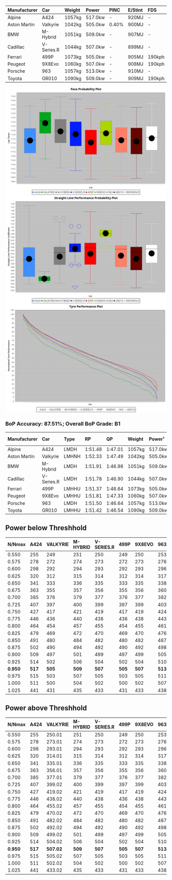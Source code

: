 | Manufacturer | Car        | Weight | Power   | PINC    | E/Stint | FDS     |
|:-|:-|:-|:-|:-|:-|:-|
| Alpine       | A424       | 1057kg | 517.0kw |    -    | 920MJ   |    -    |
| Aston Martin | Valkyrie   | 1042kg | 505.0kw | 0.40%   | 900MJ   |    -    |
| BMW          | M-Hybrid   | 1051kg | 509.0kw |    -    | 907MJ   |    -    |
| Cadillac     | V-Series.R | 1044kg | 507.0kw |    -    | 899MJ   |    -    |
| Ferrari      | 499P       | 1073kg | 505.0kw |    -    | 905MJ   | 190kph  |
| Peugeot      | 9X8Evo     | 1060kg | 507.0kw |    -    | 908MJ   | 190kph  |
| Porsche      | 963        | 1057kg | 513.0kw |    -    | 910MJ   |    -    |
| Toyota       | GR010      | 1090kg | 509.0kw |    -    | 909MJ   | 190kph  |

![PACECHART](./IMG/ACOMETHOD.png)
![STRAIGHTLINEPERFORMANCECHART](./IMG/ACOMETHOD_sp.png)
![TYREPERFORMANCECHART](./IMG/ACOMETHOD_tw.png)

### BoP Accuracy: 87.51%; Overall BoP Grade: B1
| Manufacturer | Car        | Type  | RP      | QP      | Weight | Power¹  | Threshhold | PINC    | Power²   | E/Stint | AVG Vmax  | FDS     | RDLC | L/Stint | BOP-Grade | Model Accuracy | Model Points | Match% | SimDiff |
|:-|:-|:-|:-|:-|:-|:-|:-|:-|:-|:-|:-|:-|:-|:-|:-|:-|:-|:-|:-|
| Alpine       | A424       | LMDH  | 1:51.48 | 1:47.01 | 1057kg | 517.0kw | 210.0kph   |    -    | 517.00kw |  920MJ  | 278.82kph |    -    | 1.02 | 34      | -A2       | 98.94%         | 2047         | 92.51% | -0.31   |
| Aston Martin | Valkyrie   | LMHNH | 1:52.33 | 1:47.49 | 1042kg | 505.0kw | 210.0kph   | 0.40%   | 507.00kw |  900MJ  | 269.25kph |    -    | 1.05 | 34      | +E2       | 100.00%        | 247          | 52.29% | #       |
| BMW          | M-Hybrid   | LMDH  | 1:51.91 | 1:46.98 | 1051kg | 509.0kw | 210.0kph   |    -    | 509.00kw |  907MJ  | 280.23kph |    -    | 1.02 | 34      | ~A1       | 98.84%         | 3070         | 97.24% | -0.05   |
| Cadillac     | V-Series.R | LMDH  | 1:51.78 | 1:46.90 | 1044kg | 507.0kw | 210.0kph   |    -    | 507.00kw |  899MJ  | 282.07kph |    -    | 1.03 | 34      | +A2       | 98.94%         | 5427         | 91.03% | +0.58   |
| Ferrari      | 499P       | LMHHU | 1:51.37 | 1:46.64 | 1073kg | 505.0kw | 210.0kph   |    -    | 505.00kw |  905MJ  | 279.38kph | 190kph  | 1.04 | 34      | -B1       | 100.00%        | 6554         | 86.50% | +0.71   |
| Peugeot      | 9X8Evo     | LMHHU | 1:51.81 | 1:47.33 | 1060kg | 507.0kw | 210.0kph   |    -    | 507.00kw |  908MJ  | 290.22kph | 190kph  | 0.99 | 34      | ~A1       | 100.00%        | 1457         | 98.46% | +0.58   |
| Porsche      | 963        | LMDH  | 1:51.50 | 1:46.64 | 1057kg | 513.0kw | 210.0kph   |    -    | 513.00kw |  910MJ  | 279.94kph |    -    | 1.02 | 34      | -A2       | 99.91%         | 14205        | 93.12% | +0.15   |
| Toyota       | GR010      | LMHHU | 1:51.42 | 1:46.54 | 1090kg | 509.0kw | 210.0kph   |    -    | 509.00kw |  909MJ  | 276.57kph | 190kph  | 1.01 | 34      | -B1       | 99.73%         | 4795         | 88.90% | +0.68   |

## Power below Threshhold
| N/Nmax    | A424    | VALKYRIE | M-HYBRID | V-SERIES.R | 499P    | 9X8EVO  | 963     | GR010   |
|:-|:-|:-|:-|:-|:-|:-|:-|:-|
|  0.550    |  255    |  249     |  251     |  250       |  249    |  250    |  253    |  251    |
|  0.575    |  278    |  272     |  274     |  273       |  272    |  273    |  276    |  274    |
|  0.600    |  298    |  292     |  294     |  293       |  292    |  293    |  296    |  294    |
|  0.625    |  320    |  312     |  315     |  314       |  312    |  314    |  317    |  315    |
|  0.650    |  341    |  333     |  336     |  335       |  333    |  335    |  338    |  336    |
|  0.675    |  363    |  355     |  357     |  356       |  355    |  356    |  360    |  357    |
|  0.700    |  385    |  376     |  379     |  377       |  376    |  377    |  382    |  379    |
|  0.725    |  407    |  397     |  400     |  399       |  397    |  399    |  403    |  400    |
|  0.750    |  427    |  417     |  421     |  419       |  417    |  419    |  424    |  421    |
|  0.775    |  446    |  436     |  440     |  438       |  436    |  438    |  443    |  440    |
|  0.800    |  464    |  454     |  457     |  455       |  454    |  455    |  461    |  457    |
|  0.825    |  479    |  469     |  472     |  470       |  469    |  470    |  476    |  472    |
|  0.850    |  491    |  480     |  484     |  482       |  480    |  482    |  487    |  484    |
|  0.875    |  502    |  490     |  494     |  492       |  490    |  492    |  498    |  494    |
|  0.900    |  509    |  497     |  501     |  499       |  497    |  499    |  505    |  501    |
|  0.925    |  514    |  502     |  506     |  504       |  502    |  504    |  510    |  506    |
| **0.950** | **517** | **505**  | **509**  | **507**    | **505** | **507** | **513** | **509** |
|  0.975    |  515    |  503     |  507     |  505       |  503    |  505    |  511    |  507    |
|  1.000    |  511    |  500     |  504     |  502       |  500    |  502    |  507    |  504    |
|  1.025    |  441    |  431     |  435     |  433       |  431    |  433    |  438    |  435    |

## Power above Threshhold
| N/Nmax    | A424    | VALKYRIE   | M-HYBRID | V-SERIES.R | 499P    | 9X8EVO  | 963     | GR010   |
|:-|:-|:-|:-|:-|:-|:-|:-|:-|
|  0.550    |  255    |  250.01    |  251     |  250       |  249    |  250    |  253    |  251    |
|  0.575    |  278    |  273.01    |  274     |  273       |  272    |  273    |  276    |  274    |
|  0.600    |  298    |  293.01    |  294     |  293       |  292    |  293    |  296    |  294    |
|  0.625    |  320    |  314.01    |  315     |  314       |  312    |  314    |  317    |  315    |
|  0.650    |  341    |  335.01    |  336     |  335       |  333    |  335    |  338    |  336    |
|  0.675    |  363    |  356.01    |  357     |  356       |  355    |  356    |  360    |  357    |
|  0.700    |  385    |  377.01    |  379     |  377       |  376    |  377    |  382    |  379    |
|  0.725    |  407    |  399.02    |  400     |  399       |  397    |  399    |  403    |  400    |
|  0.750    |  427    |  419.02    |  421     |  419       |  417    |  419    |  424    |  421    |
|  0.775    |  446    |  438.02    |  440     |  438       |  436    |  438    |  443    |  440    |
|  0.800    |  464    |  455.02    |  457     |  455       |  454    |  455    |  461    |  457    |
|  0.825    |  479    |  470.02    |  472     |  470       |  469    |  470    |  476    |  472    |
|  0.850    |  491    |  482.02    |  484     |  482       |  480    |  482    |  487    |  484    |
|  0.875    |  502    |  492.02    |  494     |  492       |  490    |  492    |  498    |  494    |
|  0.900    |  509    |  499.02    |  501     |  499       |  497    |  499    |  505    |  501    |
|  0.925    |  514    |  504.02    |  506     |  504       |  502    |  504    |  510    |  506    |
| **0.950** | **517** | **507.02** | **509**  | **507**    | **505** | **507** | **513** | **509** |
|  0.975    |  515    |  505.02    |  507     |  505       |  503    |  505    |  511    |  507    |
|  1.000    |  511    |  502.02    |  504     |  502       |  500    |  502    |  507    |  504    |
|  1.025    |  441    |  433.02    |  435     |  433       |  431    |  433    |  438    |  435    |
